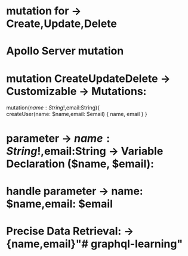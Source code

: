 # mutation for -> Create,Update,Delete
# Apollo Server mutation
# mutation CreateUpdateDelete  ->   Customizable -> Mutations:
 mutation($name: String!,$email:String){  
  createUser(name: $name,email: $email) {
    name,
    email
  }
}
# parameter ->  $name: String!,$email:String -> Variable Declaration ($name, $email):
# handle parameter -> name: $name,email: $email 
# Precise Data Retrieval: -> {name,email}"# graphql-learning" 

